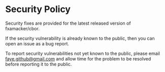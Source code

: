 # Security Policy

Security fixes are provided for the latest released version of fxamacker/cbor.

If the security vulnerability is already known to the public, then you can open an issue as a bug report.

To report security vulnerabilities not yet known to the public, please email faye.github@gmail.com and allow time for the problem to be resolved before reporting it to the public.
